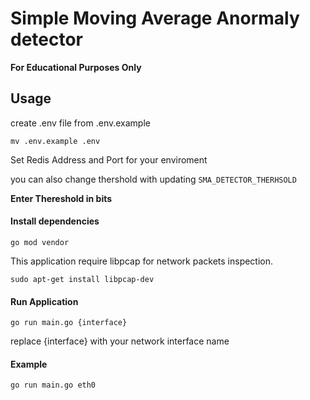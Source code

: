 # Simple Moving Average Anormaly detector
**For Educational Purposes Only**
## Usage
create .env file from .env.example
```
mv .env.example .env
```

Set Redis Address and Port for your enviroment

you can also change thershold with updating ``SMA_DETECTOR_THERHSOLD`` 

**Enter Thereshold in bits**

#### Install dependencies
```
go mod vendor
```

This application require libpcap for network packets inspection.
```
sudo apt-get install libpcap-dev
```


#### Run Application
```
go run main.go {interface}
```

replace {interface} with your network interface name

#### Example
```
go run main.go eth0
```